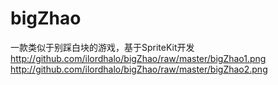 # bigZhao
一款类似于别踩白块的游戏，基于SpriteKit开发
http://github.com/ilordhalo/bigZhao/raw/master/bigZhao1.png
http://github.com/ilordhalo/bigZhao/raw/master/bigZhao2.png
